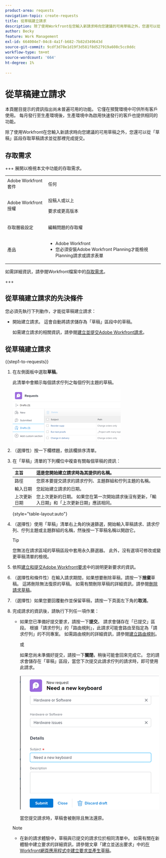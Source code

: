 ```yaml
---
product-area: requests
navigation-topic: create-requests
title: 從草稿建立請求
description: 除了使用Workfront在您輸入新請求時向您建議的可用草稿之外，您還可以從「草稿」區段存取草稿請求並從那裡完成提交。
author: Becky
feature: Work Management
exl-id: 664004e7-04c8-4a1f-b682-7b82d349643d
source-git-commit: 9cdf3d78e1d19f3d581f8d527919a608c5cc0ddc
workflow-type: tm+mt
source-wordcount: '664'
ht-degree: 1%

---
```


# 從草稿建立請求

<span class="preview">本頁醒目提示的資訊指出尚未普遍可用的功能。 它僅在預覽環境中可供所有客戶使用。 每月發行至生產環境後，生產環境中為啟用快速發行的客戶也提供相同的功能。</span>

除了使用Workfront在您輸入新請求時向您建議的可用草稿之外，您還可以從「草稿」區段存取草稿請求並從那裡完成提交。

## 存取需求

+++ 展開以檢視本文中功能的存取需求。

<table style="table-layout:auto"> 
 <col> 
 <col> 
 <tbody> 
  <tr> 
   <td role="rowheader">Adobe Workfront套件</td> 
   <td> <p>任何 </p> </td> 
  </tr> 
  <tr> 
   <td role="rowheader">Adobe Workfront授權</td> 
   <td> <p>投稿人或以上</p>
   <p>要求或更高版本</p>
    </td> 
  </tr> 
  <tr> 
   <td role="rowheader">存取層級設定</td> 
   <td> <p>編輯問題的存取權</p>  </td> 
  </tr> 
  <tr> 
   <td role="rowheader"> 產品</td> 
   <td> <ul><li>Adobe Workfront</li><li>您必須安裝Adobe Workfront Planning才能檢視Planning請求或請求表單</td> 
  </tr> 
 </tbody> 
</table>

如需詳細資訊，請參閱Workfront檔案中的[存取需求](/help/quicksilver/administration-and-setup/add-users/access-levels-and-object-permissions/access-level-requirements-in-documentation.md)。

+++

## 從草稿建立請求的先決條件

您必須先執行下列動作，才能從草稿建立請求： 

* 開始建立請求。 這會自動將請求儲存為「草稿」區段中的草稿。

  如需建立請求的相關資訊，請參閱[建立並提交Adobe Workfront請求](../../../manage-work/requests/create-requests/create-submit-requests.md)。

## 從草稿建立請求

{{step1-to-requests}}

1. 在左側面板中選取&#x200B;**草稿**。

   此清單中會顯示每個請求佇列之每個佇列主題的草稿。

   ![](assets/nwe-drafts-section-with-list-of-drafts-350x169.png)

1. （選擇性）按一下欄標題，依該欄排序清單。

1. 在「草稿」清單的下列欄位中複查有關每個草稿的資訊：

   | 主旨 | 這是您開始建立請求時為其提供的名稱。 |
   |---|---|
   | 路徑 | 您原本要提交請求的請求佇列、主題群組和佇列主題的名稱。 |
   | 輸入日期 | 您起始建立請求的日期。 |
   | 上次更新日期 | 您上次更新的日期。 如果您在第一次開始請求後沒有更新，「輸入日期」和「上次更新日期」應該相同。 |

   {style="table-layout:auto"}

1. （選擇性）使用「草稿」清單右上角的快速篩選，開始輸入草稿請求、請求佇列、佇列主題或主題群組的名稱，然後按一下草稿名稱以開啟它。

   >[!TIP]
   >
   >您無法在請求區域的草稿區段中套用永久篩選器。 此外，沒有選項可修改或變更草稿清單的檢視。

1. 依照[建立和提交Adobe Workfront要求](../../../manage-work/requests/create-requests/create-submit-requests.md)中的說明更新要求的資訊。
1. （選擇性和條件性）在輸入請求期間，如果想要刪除草稿，請按一下&#x200B;**捨棄**&#x200B;草稿。 這將刪除無法復原的草稿。 如需有關刪除草稿的詳細資訊，請參閱[刪除請求草稿](../../../manage-work/requests/create-requests/delete-request-draft.md)。

1. （選擇性）如果您要回覆動作並保留草稿，請按一下頁面左下角的&#x200B;**取消**。

1. 完成請求的資訊後，請執行下列任一項作業：

   * 如果您已準備好提交要求，請按一下&#x200B;**提交**。 請求會儲存在「已提交」區段。 根據「請求佇列」的「路由規則」，此請求可能會路由至指定為「請求佇列」的不同專案。 如需路由規則的詳細資訊，請參閱[建立路由規則](../../../manage-work/requests/create-and-manage-request-queues/create-routing-rules.md)。

     或

     如果您尚未準備好提交，請按一下&#x200B;**關閉**，稍後可能會回來完成它。 您的請求會儲存在「草稿」區段，當您下次提交此請求佇列的請求時，即可使用此請求。

     ![](assets/nwe-submit-close-discard-draft-buttons-on-new-request-350x340.png)

     當您提交請求時，草稿會被刪除且無法還原。

   >[!NOTE]
   >
   >* <span class="preview">在新的請求體驗中，草稿與已提交的請求位於相同清單中。</span>
   ><span class="preview">如需有關在新體驗中建立要求的詳細資訊，請參閱文章「建立並送出要求」中的[在Workfront網頁應用程式中建立要求並產生草稿](/help/quicksilver/manage-work/requests/create-requests/create-submit-requests.md#create-requests-and-generate-drafts-in-the-workfront-web-app)。</span>


